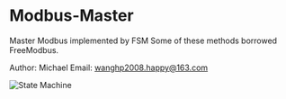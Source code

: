 # Modbus-Master
Master Modbus implemented by FSM
Some of these methods borrowed FreeModbus.

Author: Michael
Email: wanghp2008.happy@163.com

![State Machine](https://github.com/Wanghp1126/xModbus/blob/master/State%20Machine.bmp)
